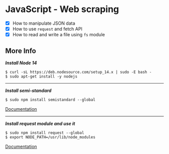 # JavaScript - Web scraping

- [x] How to manipulate JSON data
- [x] How to use `request` and fetch API
- [x] How to read and write a file using `fs` module

## More Info
***Install Node 14***
```
$ curl -sL https://deb.nodesource.com/setup_14.x | sudo -E bash -
$ sudo apt-get install -y nodejs
```
---
***Install semi-standard***

```
$ sudo npm install semistandard --global
```
[Documentation](https://github.com/standard/semistandard)

---

***Install request module and use it***
```
$ sudo npm install request --global
$ export NODE_PATH=/usr/lib/node_modules
```
[Documentation](https://github.com/request/request)
